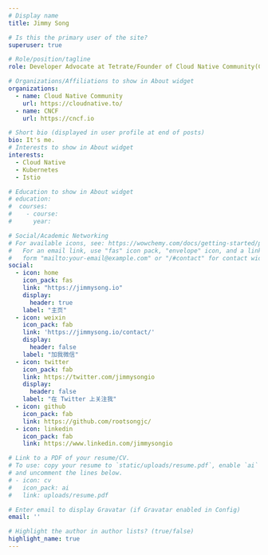```yaml
---
# Display name
title: Jimmy Song

# Is this the primary user of the site?
superuser: true

# Role/position/tagline
role: Developer Advocate at Tetrate/Founder of Cloud Native Community(China)

# Organizations/Affiliations to show in About widget
organizations:
  - name: Cloud Native Community
    url: https://cloudnative.to/
  - name: CNCF
    url: https://cncf.io

# Short bio (displayed in user profile at end of posts)
bio: It's me.
# Interests to show in About widget
interests:
  - Cloud Native
  - Kubernetes
  - Istio

# Education to show in About widget
# education:
#  courses:
#    - course: 
#      year: 

# Social/Academic Networking
# For available icons, see: https://wowchemy.com/docs/getting-started/page-builder/#icons
#   For an email link, use "fas" icon pack, "envelope" icon, and a link in the
#   form "mailto:your-email@example.com" or "/#contact" for contact widget.
social:
  - icon: home
    icon_pack: fas
    link: "https://jimmysong.io"
    display:
      header: true
    label: "主页"
  - icon: weixin
    icon_pack: fab
    link: 'https://jimmysong.io/contact/'
    display:
      header: false
    label: "加我微信"
  - icon: twitter
    icon_pack: fab
    link: https://twitter.com/jimmysongio
    display:
      header: false
    label: "在 Twitter 上关注我"
  - icon: github
    icon_pack: fab
    link: https://github.com/rootsongjc/
  - icon: linkedin
    icon_pack: fab
    link: https://www.linkedin.com/jimmysongio

# Link to a PDF of your resume/CV.
# To use: copy your resume to `static/uploads/resume.pdf`, enable `ai` icons in `params.toml`,
# and uncomment the lines below.
# - icon: cv
#   icon_pack: ai
#   link: uploads/resume.pdf

# Enter email to display Gravatar (if Gravatar enabled in Config)
email: ''

# Highlight the author in author lists? (true/false)
highlight_name: true
---
```


